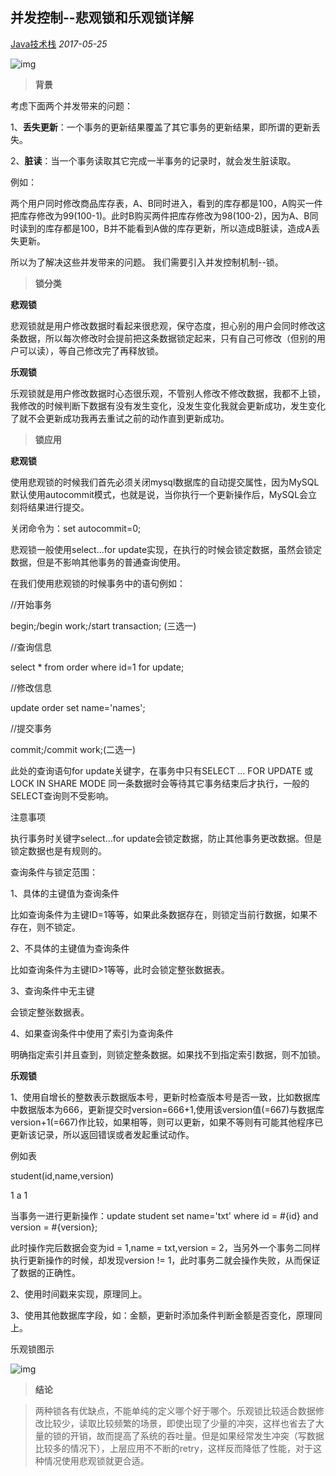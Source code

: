 ## 并发控制--悲观锁和乐观锁详解

[Java技术栈](javascript:void(0);) *2017-05-25*

![img](http://mmbiz.qpic.cn/mmbiz_jpg/TNUwKhV0JpScjrJY2zG9jWEdAjB3E9WmXQNtT33w5DctciahuiarMvyyGGHEKngQk7u1mca8MKiaSicYHygdVH47jg/640?wx_fmt=jpeg&tp=webp&wxfrom=5&wx_lazy=1&wx_co=1)

> **背景**



考虑下面两个并发带来的问题：



1、**丢失更新**：一个事务的更新结果覆盖了其它事务的更新结果，即所谓的更新丢失。



2、**脏读**：当一个事务读取其它完成一半事务的记录时，就会发生脏读取。



例如：

两个用户同时修改商品库存表，A、B同时进入，看到的库存都是100，A购买一件把库存修改为99(100-1)。此时B购买两件把库存修改为98(100-2)，因为A、B同时读到的库存都是100，B并不能看到A做的库存更新，所以造成B脏读，造成A丢失更新。



所以为了解决这些并发带来的问题。 我们需要引入并发控制机制--锁。



> **锁分类**



**悲观锁**

悲观锁就是用户修改数据时看起来很悲观，保守态度，担心别的用户会同时修改这条数据，所以每次修改时会提前把这条数据锁定起来，只有自己可修改（但别的用户可以读），等自己修改完了再释放锁。



**乐观锁**

乐观锁就是用户修改数据时心态很乐观，不管别人修改不修改数据，我都不上锁，我修改的时候判断下数据有没有发生变化，没发生变化我就会更新成功，发生变化了就不会更新成功我再去重试之前的动作直到更新成功。



> **锁应用**

**悲观锁**

使用悲观锁的时候我们首先必须关闭mysql数据库的自动提交属性，因为MySQL默认使用autocommit模式，也就是说，当你执行一个更新操作后，MySQL会立刻将结果进行提交。

关闭命令为：set autocommit=0;



悲观锁一般使用select…for update实现，在执行的时候会锁定数据，虽然会锁定数据，但是不影响其他事务的普通查询使用。

在我们使用悲观锁的时候事务中的语句例如：



//开始事务

begin;/begin work;/start transaction; (三选一)

//查询信息

select * from order where id=1 for update;

//修改信息

update order set name='names';

//提交事务

commit;/commit work;(二选一)



此处的查询语句for update关键字，在事务中只有SELECT ... FOR UPDATE 或LOCK IN SHARE MODE 同一条数据时会等待其它事务结束后才执行，一般的SELECT查询则不受影响。



注意事项

执行事务时关键字select…for update会锁定数据，防止其他事务更改数据。但是锁定数据也是有规则的。



查询条件与锁定范围：

1、具体的主键值为查询条件

比如查询条件为主键ID=1等等，如果此条数据存在，则锁定当前行数据，如果不存在，则不锁定。



2、不具体的主键值为查询条件

比如查询条件为主键ID>1等等，此时会锁定整张数据表。



3、查询条件中无主键

会锁定整张数据表。



4、如果查询条件中使用了索引为查询条件

明确指定索引并且查到，则锁定整条数据。如果找不到指定索引数据，则不加锁。



**乐观锁**

1、使用自增长的整数表示数据版本号，更新时检查版本号是否一致，比如数据库中数据版本为666，更新提交时version=666+1,使用该version值(=667)与数据库version+1(=667)作比较，如果相等，则可以更新，如果不等则有可能其他程序已更新该记录，所以返回错误或者发起重试动作。



例如表

student(id,name,version)

1   a    1

当事务一进行更新操作：update student set name='txt' where id = #{id} and version = #{version};

此时操作完后数据会变为id = 1,name = txt,version = 2，当另外一个事务二同样执行更新操作的时候，却发现version != 1，此时事务二就会操作失败，从而保证了数据的正确性。



2、使用时间戳来实现，原理同上。



3、使用其他数据库字段，如：金额，更新时添加条件判断金额是否变化，原理同上。



乐观锁图示

![img](http://mmbiz.qpic.cn/mmbiz_jpg/TNUwKhV0JpScjrJY2zG9jWEdAjB3E9WmryPk7xRGyLFQXYB0ZGods2aPakeeJaEPicA8BNj1GCgjO6D1sTBJt6w/640?wx_fmt=jpeg&tp=webp&wxfrom=5&wx_lazy=1&wx_co=1)



> **结论**

> 两种锁各有优缺点，不能单纯的定义哪个好于哪个。乐观锁比较适合数据修改比较少，读取比较频繁的场景，即使出现了少量的冲突，这样也省去了大量的锁的开销，故而提高了系统的吞吐量。但是如果经常发生冲突（写数据比较多的情况下），上层应用不不断的retry，这样反而降低了性能，对于这种情况使用悲观锁就更合适。